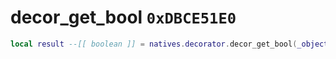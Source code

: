# decor_get_bool `0xDBCE51E0`

```lua
local result --[[ boolean ]] = natives.decorator.decor_get_bool(_object --[[ integer ]], _decorname --[[ string ]])
```